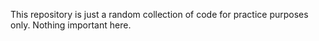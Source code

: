This repository is just a random collection of code for practice purposes only. Nothing important here.
